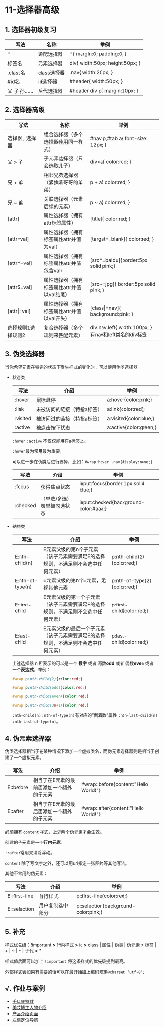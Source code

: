 # 11-选择器高级

## 1. 选择器初级复习

| 写法         | 名称        | 举例                            |
| ------------ | ----------- | ------------------------------- |
| *            | 通配选择器  | *{ margin:0; padding:0; }       |
| 标签名       | 元素选择器  | div{ width:50px; height:50px; } |
| .class名     | class选择器 | .nav{ width:20px; }             |
| #id名        | id选择器    | #header{ width:50px; }          |
| 父  子  孙…… | 后代选择器  | #header div p{ margin:10px; }   |

## 2. 选择器高级

| 写法               | 名称                                        | 举例                                                   |
| ------------------ | ------------------------------------------- | ------------------------------------------------------ |
| 选择器 , 选择器    | 组合选择器（多个选择器使用同一样式）        | #nav p,#tab a{ font-size: 12px; }                      |
| 父 > 子            | 子元素选择器（只会选取儿子）                | div>a{ color:red; }                                    |
| 兄 + 弟            | 相邻兄弟选择器（紧挨着哥哥的弟弟）          | p + a{ color:red; }                                    |
| 兄 ~ 弟            | 关联选择器（元素后续的元素）                | p ~ a{ color:red; }                                    |
| [attr]             | 属性选择器（拥有attr标签属性）              | [title]{ color:red; }                                  |
| [attr=val]         | 属性选择器（拥有标签属性attr并值为val）     | [target=_blank]{ color:red; }                          |
| [attr*=val]        | 属性选择器（拥有标签属性attr并值包含val）   | [src*=baidu]{border:5px solid pink;}                   |
| [attr$=val]        | 属性选择器（拥有标签属性attr并值以val结尾） | [src~=jpg]{ border:5px solid pink; }                   |
| [attr\|=val]       | 属性选择器（拥有标签属性attr并值以val开头） | [class\|=nav]{ background:pink; }                      |
| 选择规则1选择规则2 | 复合选择器（多个规则来匹配元素）            | div.nav.left{ width:100px; }  有nav和left类名的div标签 |

## 3. 伪类选择器

当你希望元素在特定的状态下发生样式的变化时，可以使用伪类选择器。

- 状态类

  | 写法     | 介绍                        | 举例                   |
  | -------- | --------------------------- | ---------------------- |
  | :hover   | 鼠标悬停                    | a:hover{color:pink;}   |
  | :link    | 未被访问的链接（特指a标签） | a:link{color:red};     |
  | :visited | 被访问过的链接（特指a标签） | a:visited{color:blue;} |
  | :active  | 被点击按下状态              | a:active{color:green;} |

  `:hover` `:active` 不仅仅能用在a标签上。

  `:hover`最为常用最为重要。

  可以进一步在伪类后进行选择，比如：`#wrap:hover .nav{display:none;}`

  | 写法     | 介绍                        | 举例                                  |
  | -------- | --------------------------- | ------------------------------------- |
  | :focus   | 获得焦点状态                | input:focus{border:1px solid blue;}   |
  | :checked | （单选/多选）表单被勾选状态 | input:checked{background-color:#aaa;} |

- 结构类

  | 写法             | 介绍                                                         | 举例                         |
  | ---------------- | ------------------------------------------------------------ | ---------------------------- |
  | E:nth-child(n)   | E元素父级的第n个子元素（该子元素需要满足E的选择规则，不满足则不会选中任何元素） | p:nth-child(2){color:red;}   |
  | E:nth-of-type(n) | E元素父级的第n个E元素，无视其他元素                          | p:nth-of-type(2){color:red;} |
  | E:first-child    | E元素父级的第一个子元素（该子元素需要满足E的选择规则，不满足则不会选中任何元素） | p:first-child{color:red;}    |
  | E:last-child     | E元素父级的最后一个子元素（该子元素需要满足E的选择规则，不满足则不会选中任何元素） | p:last-child{color:red;}     |

  上述选择器 n 所表示的可以是一个 **数字** 或者 奇数**odd** 或者 偶数**even** 或者 一个**表达式**，举例：

  ```css
  #wrap p:nth-child(2){color:red;}

  #wrap p:nth-child(odd){color:red;}

  #wrap p:nth-child(even){color:red;}

  #wrap p:nth-child(3n+1){color:red;}
  ```

  `:nth-child(n)` `:nth-of-type(n)`有对应的“倒着数”属性 `:nth-last-child(n)` `:nth-last-of-type(n)`。

## 4. 伪元素选择器

伪类选择器相当于在某种情况下添加一个虚拟类名，而伪元素选择器则是相当于创建了一个虚拟元素。

| 写法      | 介绍                                      | 举例                                  |
| --------- | ----------------------------------------- | ------------------------------------- |
| E::before | 相当于在E元素的最前面添加一个额外的子元素 | #wrap::before{content:"Hello World!"} |
| E::after  | 相当于在E元素的最后面添加一个额外的子元素 | #wrap::after{content:"Hello World!"}  |

必须拥有 `content` 样式，上述两个伪元素才会生效。

创建的子元素是一个**行内元素**。

`::after`常用来清除浮动。

`content` 除了写文字之外，还可以用url指定一张图片等其他写法。

其他不常用的伪元素：

| 写法          | 介绍             | 举例                                 |
| ------------- | ---------------- | ------------------------------------ |
| E::first-line | 首行样式         | p::first-line{color:red;}            |
| E::selection  | 用户复制选中部分 | p::selection{background-color:pink;} |

## 5. 补充

样式优先级：!important  **>**  行内样式  **>**  id  **>**  class | 属性 | 伪类 | 伪元素  **>**  标签 | + | ~ | + | 子代  **>**  *

样式值后面可以加上 `!important` 将这条样式的优先级提到最高。

外部样式表如果有需要的话可以在最开始加上编码规定`@charset ‘utf-8’;`

## √. 作业与案例

- [手风琴特效](http://static.zzhitong.com/lesson-files/html/code/12-1.html)
- [美妆博主人物介绍](http://static.zzhitong.com/lesson-files/html/code/12-2.html)
- [产品介绍页面](http://static.zzhitong.com/lesson-files/html/code/12-3.html)
- [左侧定位导航](http://static.zzhitong.com/lesson-files/html/code/12-4.html)
